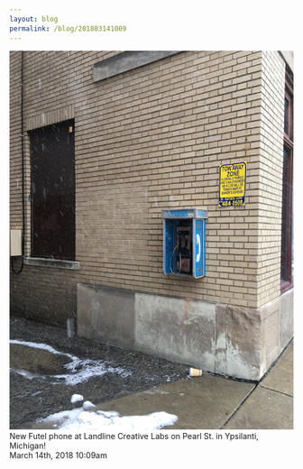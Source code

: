 ```yaml
---
layout: blog
permalink: /blog/201803141009
---
```


<img src="/blog/images/171868656669.jpg"/>
<div class="caption">New Futel phone at Landline Creative Labs on Pearl St. in Ypsilanti, Michigan!

 </div>

<div id="footer">
<span id="timestamp"> March 14th, 2018 10:09am </span>
</div>
